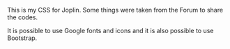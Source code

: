 This is my CSS for Joplin. Some things were taken from the Forum to share the codes.

It is possible to use Google fonts and icons and it is also possible to use Bootstrap.